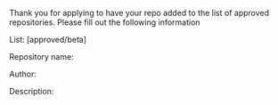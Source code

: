 Thank you for applying to have your repo added to the list of approved repositories. Please fill out the following information

List: [approved/beta]

Repository name:

Author:

Description:

